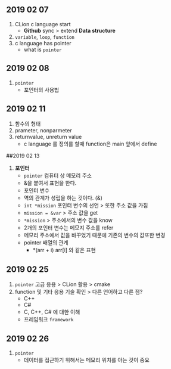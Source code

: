 ## 2019 02 07 
1. CLion c language start
    - **Github** sync > extend **Data structure**
2. `variable`, `loop`, `function`
3. c language has pointer
    - what is `pointer`
    
## 2019 02 08
1. `pointer` 
    - 포인터의 사용법

## 2019 02 11
1. 함수의 형태
2. prameter, nonparmeter
3. returnvalue, unreturn value
    - c language  를 정의를 할때 function은 main 앞에서 define
    
##2019 02 13
1. **포인터**
    - `pointer` 컴퓨터 상 메모리 주소
    - &을 붙여서 표현을 한다. 
    - 포인터 변수
    - 역의 관계가 성립을 하는 것이다. (&)
    - `int *mission` 포인터 변수의 선언 > 또한 주소 값을 가짐
    - `mission = &var` > 주소 값을 get
    - `*mission` > 주소에서의 변수 값을 know   
    - 2개의 포인터 변수는 메모지 주소를 refer
    - 메모리 주소에서 값을 바꾸었기 때문에 기존의 변수의 값또한 변경
    - pointer 배열의 관계    
        - *(arr + i) arr[i] 와 같은 표현

## 2019 02 25
1. `pointer` 고급 응용 > CLion 활용 > cmake
2. function 및 기타 응용 기술 확인 > 다른 언어하고 다른 점?
    - C++
    - C#
    - C, C++, C# 에 대한 이해
    - 프레임워크 `framework`

## 2019 02 26 
1. `pointer`
    - 데이터를 접근하기 위해서는 메모리 위치를 아는 것이 중요
        

